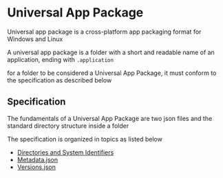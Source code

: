 # Universal App Package

Universal app package is a cross-platform app packaging format for Windows and Linux

A universal app package is a folder with a short and readable name of an application, ending with `.application`

for a folder to be considered a Universal App Package, it must conform to the specification as described below

## Specification

The fundamentals of a Universal App Package are two json files and the standard directory structure inside a folder

The specification is organized in topics as listed below

- [Directories and System Identifiers](directory_spec.md)
- [Metadata.json](metadata_json.md)
- [Versions.json](versions_json.md)
